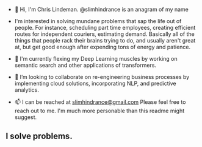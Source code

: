 - 👋 Hi, I'm Chris Lindeman.  @slimhindrance is an anagram of my name


- I'm interested in solving mundane problems that sap the life out of people.  For instance, scheduling part time employees, creating efficient routes for independent couriers, estimating demand.  Basically all of the things that people rack their brains trying to do, and usually aren't great at, but get good enough after expending tons of energy and patience.

- 🌱 I'm currently flexing my Deep Learning muscles by working on semantic search and other applications of transformers.  
- 💞️ I’m looking to collaborate on re-engineering business processes by implementing cloud solutions, incorporating NLP, and predictive analytics.   
- 📫 I can be reached at slimhindrance@gmail.com  Please feel free to reach out to me.  I'm much more personable than this readme might suggest.

## I solve problems. 


<!---
slimhindrance/slimhindrance is a ✨ special ✨ repository because its `README.md` (this file) appears on your GitHub profile.
You can click the Preview link to take a look at your changes.
--->






